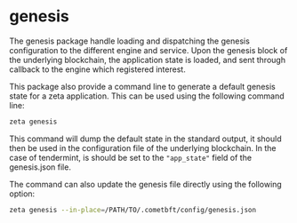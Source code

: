 genesis
=======

The genesis package handle loading and dispatching the genesis configuration to the different engine and service.
Upon the genesis block of the underlying blockchain, the application state is loaded, and sent through callback to the engine which registered interest.

This package also provide a command line to generate a default genesis state for a zeta application.
This can be used using the following command line:
```bash
zeta genesis
```
This command will dump the default state in the standard output, it should then be used in the configuration file of the underlying blockchain.
In the case of tendermint, is should be set to the `"app_state"` field of the genesis.json file.

The command can also update the genesis file directly using the following option:
```bash
zeta genesis --in-place=/PATH/TO/.cometbft/config/genesis.json
```
